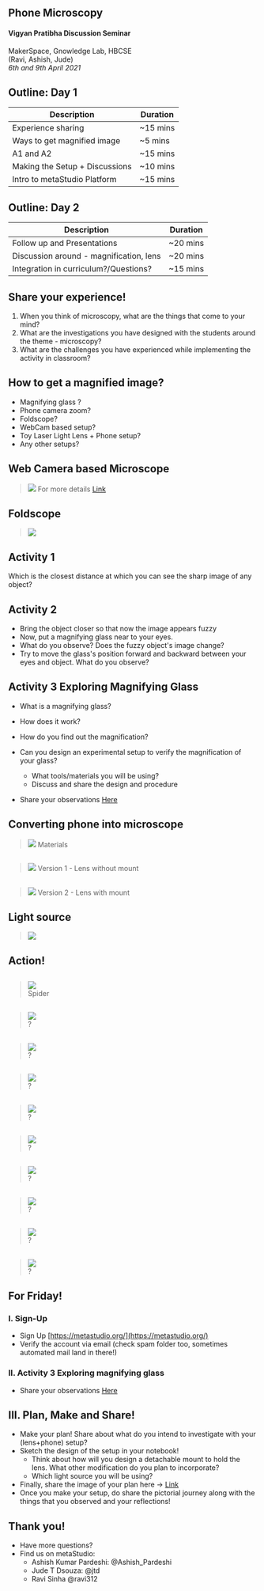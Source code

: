 ## Phone Microscopy

#### Vigyan Pratibha Discussion Seminar

MakerSpace, Gnowledge Lab, HBCSE   
(Ravi, Ashish, Jude)  
_6th and 9th April 2021_


## Outline: Day 1

|Description|Duration|
|---|---|
|Experience sharing| ~15 mins|
|Ways to get magnified image| ~5 mins|
|A1 and A2| ~15 mins|
|Making the Setup + Discussions| ~10 mins|
|Intro to metaStudio Platform| ~15 mins|


## Outline: Day 2

|Description|Duration|
|---|---|
|Follow up and Presentations| ~20 mins|
| Discussion around - magnification, lens    | ~20 mins|
|Integration in curriculum?/Questions?| ~15 mins|


## Share your experience!

1. When you think of microscopy, what are the things that come to your mind?
2. What are the investigations you have designed with the students around the theme - microscopy?
3. What are the challenges you have experienced while implementing the activity in classroom?


## How to get a magnified image?

- Magnifying glass ?
- Phone camera zoom?
- Foldscope?
- WebCam based setup?
- Toy Laser Light Lens + Phone setup?
- Any other setups?


## Web Camera based Microscope

> ![](https://stemgames.metastudio.org/uploads/default/original/1X/7059619fe3105029698199807c9b59b4bb76e11c.jpeg)
> For more details [Link](https://metastudio.org/t/invitation-building-a-digital-microscope-using-a-webcam/260)


## Foldscope

> ![](https://upload.wikimedia.org/wikipedia/commons/9/92/Aufgebautes_Foldscope.jpg)


## Activity 1
 
Which is the closest distance at which you can see the sharp image of any object? 


## Activity 2

- Bring the object closer so that now the image appears fuzzy
- Now, put a magnifying glass near to your eyes.
- What do you observe? Does the fuzzy object's image change?
- Try to move the glass's position forward and backward  between your eyes and object. What do you observe?


## Activity 3 Exploring  Magnifying Glass

- What is a magnifying glass?
- How does it work?
- How do you find out the magnification?
- Can you design an experimental setup to verify the magnification of your glass?
  - What tools/materials you will be using?
  - Discuss and share the design and procedure

- Share your observations  [Here](https://metastudio.org/t/exploring-magnifying-glass/11441)


## Converting phone into microscope 

> ![](https://upload.wikimedia.org/wikipedia/commons/a/af/Lens-_Laser_Pointer.jpg)
> Materials


## 

> ![](https://upload.wikimedia.org/wikipedia/commons/3/31/Setup-1.jpg)
> Version 1 - Lens without mount


## 

> ![](https://upload.wikimedia.org/wikipedia/commons/f/fe/Setup-2.jpg)
> Version 2 - Lens with mount 


## Light source 

> ![](https://upload.wikimedia.org/wikipedia/commons/2/2e/LightSource-2.jpg )


## Action!


## 

> ![](https://upload.wikimedia.org/wikipedia/commons/b/b9/Nature-spider.jpg)  
> Spider


## 

> ![](https://upload.wikimedia.org/wikipedia/commons/6/60/Led-2.jpg)  
> ? 


## 

> ![](https://upload.wikimedia.org/wikipedia/commons/3/34/Nature-spiderWeb-3.jpg)  
> ?


## 

> ![](https://upload.wikimedia.org/wikipedia/commons/e/e5/Nylon-close_up.jpg)  
> ? 


##  

> ![](https://upload.wikimedia.org/wikipedia/commons/1/1d/S-tea.jpg)  
> ?


## 

> ![](https://upload.wikimedia.org/wikipedia/commons/c/cb/S-sugar.jpg)  
> ?


## 

> ![](https://upload.wikimedia.org/wikipedia/commons/5/53/S-rice.jpg)  
> ?


##  

> ![](https://upload.wikimedia.org/wikipedia/commons/2/28/S-sarso.jpg)  
> ?


## 

> ![](https://upload.wikimedia.org/wikipedia/commons/f/fc/S-dal.jpg)  
> ?


##  

> ![](https://upload.wikimedia.org/wikipedia/commons/d/d7/Ruler-1mm.jpg)  
> ?


## For Friday! 



### I. Sign-Up

- Sign Up [https://metastudio.org/](https://metastudio.org/)
- Verify the account via email (check spam folder too, sometimes automated mail land in there!)


### II. Activity 3 Exploring magnifying glass
  
- Share your observations  [Here](https://metastudio.org/t/exploring-magnifying-glass/11441)


## III. Plan, Make and Share! 

- Make your plan! Share about what do you intend to investigate with your (lens+phone) setup? 
- Sketch the design of the setup in your notebook!
  - Think about how will you design a detachable mount to hold the lens. What other modification do you plan to incorporate?
  - Which light source you will be using?
- Finally, share the image of your plan here -> [Link](https://metastudio.org/t/lights-camera-action-how-to-convert-your-smartphone-into-microscope-for-less-than-a-1/5216)
- Once you make your setup, do share the pictorial journey along with the things that you observed and your reflections!


## Thank you!

- Have more questions?
- Find us on metaStudio: 
  - Ashish Kumar Pardeshi: @Ashish_Pardeshi
  - Jude T Dsouza: @jtd 
  - Ravi Sinha @ravi312


